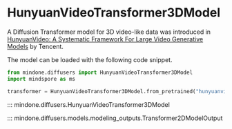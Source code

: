 <!-- Copyright 2024 The HuggingFace Team. All rights reserved.

Licensed under the Apache License, Version 2.0 (the "License"); you may not use this file except in compliance with
the License. You may obtain a copy of the License at

http://www.apache.org/licenses/LICENSE-2.0

Unless required by applicable law or agreed to in writing, software distributed under the License is distributed on
an "AS IS" BASIS, WITHOUT WARRANTIES OR CONDITIONS OF ANY KIND, either express or implied. See the License for the
specific language governing permissions and limitations under the License. -->

# HunyuanVideoTransformer3DModel

A Diffusion Transformer model for 3D video-like data was introduced in [HunyuanVideo: A Systematic Framework For Large Video Generative Models](https://huggingface.co/papers/2412.03603) by Tencent.

The model can be loaded with the following code snippet.

```python
from mindone.diffusers import HunyuanVideoTransformer3DModel
import mindspore as ms

transformer = HunyuanVideoTransformer3DModel.from_pretrained("hunyuanvideo-community/HunyuanVideo", subfolder="transformer", mindspore_dtype=ms.bfloat16)
```

::: mindone.diffusers.HunyuanVideoTransformer3DModel

::: mindone.diffusers.models.modeling_outputs.Transformer2DModelOutput
